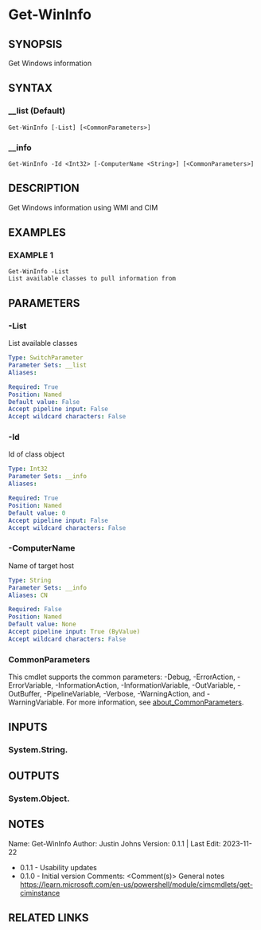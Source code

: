 # Get-WinInfo

## SYNOPSIS
Get Windows information

## SYNTAX

### __list (Default)
```
Get-WinInfo [-List] [<CommonParameters>]
```

### __info
```
Get-WinInfo -Id <Int32> [-ComputerName <String>] [<CommonParameters>]
```

## DESCRIPTION
Get Windows information using WMI and CIM

## EXAMPLES

### EXAMPLE 1
```
Get-WinInfo -List
List available classes to pull information from
```

## PARAMETERS

### -List
List available classes

```yaml
Type: SwitchParameter
Parameter Sets: __list
Aliases:

Required: True
Position: Named
Default value: False
Accept pipeline input: False
Accept wildcard characters: False
```

### -Id
Id of class object

```yaml
Type: Int32
Parameter Sets: __info
Aliases:

Required: True
Position: Named
Default value: 0
Accept pipeline input: False
Accept wildcard characters: False
```

### -ComputerName
Name of target host

```yaml
Type: String
Parameter Sets: __info
Aliases: CN

Required: False
Position: Named
Default value: None
Accept pipeline input: True (ByValue)
Accept wildcard characters: False
```

### CommonParameters
This cmdlet supports the common parameters: -Debug, -ErrorAction, -ErrorVariable, -InformationAction, -InformationVariable, -OutVariable, -OutBuffer, -PipelineVariable, -Verbose, -WarningAction, and -WarningVariable. For more information, see [about_CommonParameters](http://go.microsoft.com/fwlink/?LinkID=113216).

## INPUTS

### System.String.
## OUTPUTS

### System.Object.
## NOTES
Name:     Get-WinInfo
Author:   Justin Johns
Version:  0.1.1 | Last Edit: 2023-11-22
- 0.1.1 - Usability updates
- 0.1.0 - Initial version
Comments: \<Comment(s)\>
General notes
https://learn.microsoft.com/en-us/powershell/module/cimcmdlets/get-ciminstance

## RELATED LINKS

